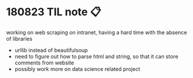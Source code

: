 # 180823 TIL note :clipboard:
working on web scraping on intranet, having a hard time with the absence of libraries
- urllib instead of beautifulsoup
- need to figure out how to parse html and string, so that it can store comments from website
- possibly work more on data science related project
